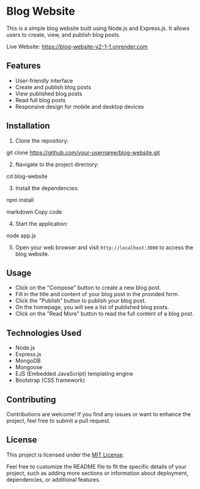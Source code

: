 # Blog Website

This is a simple blog website built using Node.js and Express.js. It allows users to create, view, and publish blog posts.

Live Website: https://blog-website-v2-1-1.onrender.com


## Features

- User-friendly interface
- Create and publish blog posts
- View published blog posts
- Read full blog posts
- Responsive design for mobile and desktop devices

## Installation

1. Clone the repository:

git clone https://github.com/your-username/blog-website.git


2. Navigate to the project directory:

cd blog-website


3. Install the dependencies:

npm install

markdown
Copy code

4. Start the application:

node app.js


5. Open your web browser and visit `http://localhost:3000` to access the blog website.

## Usage

- Click on the "Compose" button to create a new blog post.
- Fill in the title and content of your blog post in the provided form.
- Click the "Publish" button to publish your blog post.
- On the homepage, you will see a list of published blog posts.
- Click on the "Read More" button to read the full content of a blog post.

## Technologies Used

- Node.js
- Express.js
- MongoDB
- Mongoose
- EJS (Embedded JavaScript) templating engine
- Bootstrap (CSS framework)

## Contributing

Contributions are welcome! If you find any issues or want to enhance the project, feel free to submit a pull request.

## License

This project is licensed under the [MIT License](https://opensource.org/licenses/MIT).

Feel free to customize the README file to fit the specific details of your project, such as adding more sections or information about deployment, dependencies, or additional features.
